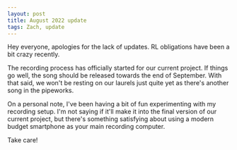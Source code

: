 ```yaml
---
layout: post
title: August 2022 update
tags: Zach, update
---
```


Hey everyone, apologies for the lack of updates. RL obligations have been a bit crazy recently.

The recording process has officially started for our current project. If things go well, the song should be released towards the end of September. With that said, we won't be resting on our laurels just quite yet as there's another song in the pipeworks.

On a personal note, I've been having a bit of fun experimenting with my recording setup. I'm not saying if it'll make it into the final version of our current project, but there's something satisfying about using a modern budget smartphone as your main recording computer.

Take care!
